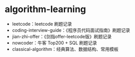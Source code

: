 # algorithm-learning

- leetcode：leetcode 刷题记录
- coding-interview-guide：《程序员代码面试指南》刷题记录
- jian-zhi-offer：《剑指offer-leetcode版》刷题记录
- nowcoder：牛客 Top200 + SQL 刷题记录
- classical-algorithm：经典算法、数据结构、常用模板